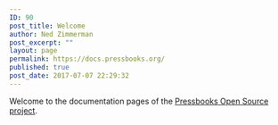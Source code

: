 ```yaml
---
ID: 90
post_title: Welcome
author: Ned Zimmerman
post_excerpt: ""
layout: page
permalink: https://docs.pressbooks.org/
published: true
post_date: 2017-07-07 22:29:32
---
```

Welcome to the documentation pages of the [Pressbooks Open Source project][1].

 [1]: https://pressbooks.org